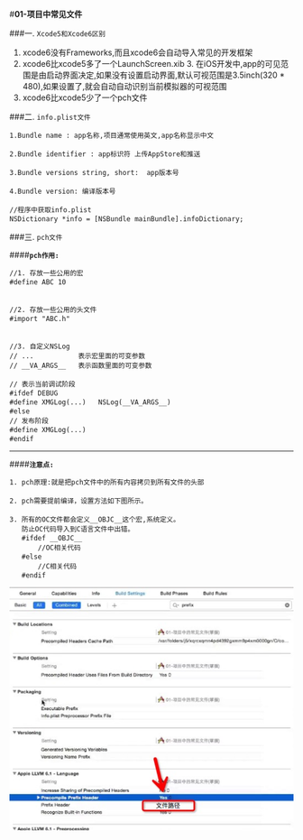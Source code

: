 #**01-项目中常见文件**

###一. `Xcode5和Xcode6区别`

> 
1. xcode6没有Frameworks,而且xcode6会自动导入常见的开发框架   
2. xcode6比xcode5多了一个LaunchScreen.xib       3. 在iOS开发中,app的可见范围是由启动界面决定,如果没有设置启动界面,默认可视范围是3.5inch(320 * 480),如果设置了,就会自动自动识别当前模拟器的可视范围
4. xcode6比xcode5少了一个pch文件



###二. `info.plist文件`
```objc
1.Bundle name : app名称,项目通常使用英文,app名称显示中文

2.Bundle identifier : app标识符 上传AppStore和推送

3.Bundle versions string, short:  app版本号

4.Bundle version: 编译版本号

//程序中获取info.plist
NSDictionary *info = [NSBundle mainBundle].infoDictionary;
```
###三. `pch文件`

####**`pch作用:`**

```objc
//1. 存放一些公用的宏
#define ABC 10


//2. 存放一些公用的头文件
#import "ABC.h"


//3. 自定义NSLog
// ...           表示宏里面的可变参数
// __VA_ARGS__   表示函数里面的可变参数

// 表示当前调试阶段
#ifdef DEBUG
#define XMGLog(...)   NSLog(__VA_ARGS__)
#else
// 发布阶段
#define XMGLog(...)
#endif

 ```
 ---
 ####**`注意点:`**
 ```objc
 1. pch原理:就是把pch文件中的所有内容拷贝到所有文件的头部

 2. pch需要提前编译，设置方法如下图所示。

 3. 所有的OC文件都会定义__OBJC__这个宏,系统定义。
    防止OC代码导入到C语言文件中出错。
    #ifdef __OBJC__
        //OC相关代码
    #else
        //C相关代码
    #endif
 ```
![](55C7EDF4-7727-45B4-89EB-228EFEC07FB1.png)





